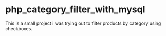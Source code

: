 # php_category_filter_with_mysql
This is a small project i was trying out to filter products by category using checkboxes.
